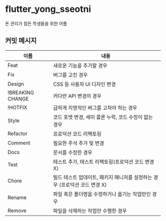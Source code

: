 # flutter_yong_sseotni

돈 관리가 힘든 학생들을 위한 어플

## 커밋 메시지

| 이름              | 내용                                          |
|------------------|-----------------------------------------------|
| Feat             | 새로운 기능을 추가할 경우                    |
| Fix              | 버그를 고친 경우                              |
| Design           | CSS 등 사용자 UI 디자인 변경                  |
| !BREAKING CHANGE | 커다란 API 변경의 경우                        |
| !HOTFIX          | 급하게 치명적인 버그를 고쳐야 하는 경우     |
| Style            | 코드 포맷 변경, 세미 콜론 누락, 코드 수정이 없는 경우 |
| Refactor         | 프로덕션 코드 리팩토링                        |
| Comment          | 필요한 주석 추가 및 변경                     |
| Docs             | 문서를 수정한 경우                            |
| Test             | 테스트 추가, 테스트 리팩토링(프로덕션 코드 변경 X) |
| Chore            | 빌드 테스트 업데이트, 패키지 매니저를 설정하는 경우 (프로덕션 코드 변경 X) |
| Rename           | 파일 혹은 폴더명을 수정하거나 옮기는 작업만인 경우 |
| Remove           | 파일을 삭제하는 작업만 수행한 경우           |

